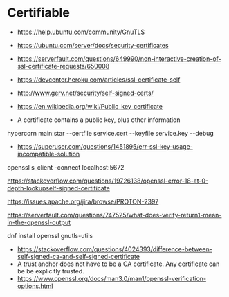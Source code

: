 # Certifiable

- https://help.ubuntu.com/community/GnuTLS
- https://ubuntu.com/server/docs/security-certificates
- https://serverfault.com/questions/649990/non-interactive-creation-of-ssl-certificate-requests/650008
- https://devcenter.heroku.com/articles/ssl-certificate-self
- http://www.gerv.net/security/self-signed-certs/
- https://en.wikipedia.org/wiki/Public_key_certificate

- A certificate contains a public key, plus other information

hypercorn main:star --certfile service.cert --keyfile service.key --debug

- https://superuser.com/questions/1451895/err-ssl-key-usage-incompatible-solution

openssl s_client -connect localhost:5672

https://stackoverflow.com/questions/19726138/openssl-error-18-at-0-depth-lookupself-signed-certificate

https://issues.apache.org/jira/browse/PROTON-2397

https://serverfault.com/questions/747525/what-does-verify-return1-mean-in-the-openssl-output

dnf install openssl gnutls-utils

- https://stackoverflow.com/questions/4024393/difference-between-self-signed-ca-and-self-signed-certificate
- A trust anchor does not have to be a CA certificate.  Any certificate can be be explicitly trusted.
- https://www.openssl.org/docs/man3.0/man1/openssl-verification-options.html
